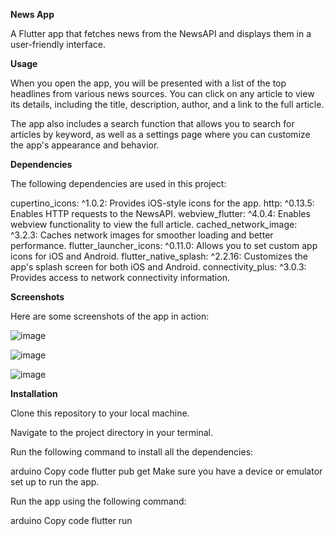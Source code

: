 **News App**


A Flutter app that fetches news from the NewsAPI and displays them in a user-friendly interface.


**Usage**


When you open the app, you will be presented with a list of the top headlines from various news sources. You can click on any article to view its details, including the title, description, author, and a link to the full article.

The app also includes a search function that allows you to search for articles by keyword, as well as a settings page where you can customize the app's appearance and behavior.

**Dependencies**


The following dependencies are used in this project:

cupertino_icons: ^1.0.2: Provides iOS-style icons for the app.
http: ^0.13.5: Enables HTTP requests to the NewsAPI.
webview_flutter: ^4.0.4: Enables webview functionality to view the full article.
cached_network_image: ^3.2.3: Caches network images for smoother loading and better performance.
flutter_launcher_icons: ^0.11.0: Allows you to set custom app icons for iOS and Android.
flutter_native_splash: ^2.2.16: Customizes the app's splash screen for both iOS and Android.
connectivity_plus: ^3.0.3: Provides access to network connectivity information.


**Screenshots**


Here are some screenshots of the app in action:

![image](https://user-images.githubusercontent.com/104342138/228845131-1e5527ab-dae3-48fc-ab13-6d08758a1257.png)

![image](https://user-images.githubusercontent.com/104342138/228845278-b1499d29-92da-4623-8fd9-ae153422995f.png)

![image](https://user-images.githubusercontent.com/104342138/228845403-cae7da87-98a1-450c-87c2-ca50b913b6ec.png)



**Installation**


Clone this repository to your local machine.

Navigate to the project directory in your terminal.

Run the following command to install all the dependencies:

arduino
Copy code
flutter pub get
Make sure you have a device or emulator set up to run the app.

Run the app using the following command:

arduino
Copy code
flutter run

